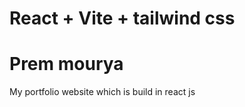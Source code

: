 # React + Vite + tailwind css

<h1>Prem mourya</h1>

My portfolio website which is build in react js


